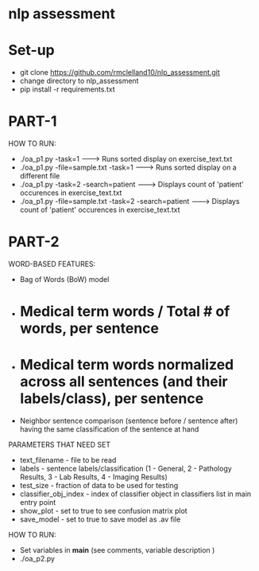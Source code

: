 # nlp assessment

# Set-up
* git clone https://github.com/rmclelland10/nlp_assessment.git
* change directory to nlp_assessment
* pip install -r requirements.txt

# PART-1
HOW TO RUN:
* ./oa_p1.py -task=1  ---> Runs sorted display on exercise_text.txt
* ./oa_p1.py -file=sample.txt -task=1  ---> Runs sorted display on a different file
* ./oa_p1.py -task=2 -search=patient  ---> Displays count of 'patient' occurences in exercise_text.txt
* ./oa_p1.py -file=sample.txt -task=2 -search=patient  ---> Displays count of 'patient' occurences in exercise_text.txt

# PART-2
WORD-BASED FEATURES:
* Bag of Words (BoW) model
* # Medical term words / Total # of words, per sentence
* # Medical term words normalized across all sentences (and their labels/class), per sentence
* Neighbor sentence comparison (sentence before / sentence after) having the same classification of the sentence at hand

PARAMETERS THAT NEED SET
* text_filename - file to be read
* labels - sentence labels/classification (1 - General, 2 - Pathology Results, 3 - Lab Results, 4 - Imaging Results)
* test_size - fraction of data to be used for testing
* classifier_obj_index - index of classifier object in classifiers list in main entry point
* show_plot - set to true to see confusion matrix plot
* save_model - set to true to save model as .av file

HOW TO RUN:
* Set variables in __main__ (see comments, variable description )
* ./oa_p2.py
